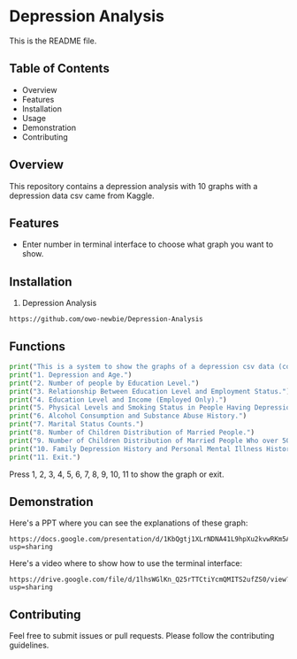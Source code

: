 # Depression Analysis

This is the README file.

## Table of Contents
- Overview
- Features
- Installation
- Usage
- Demonstration
- Contributing

## Overview
This repository contains a depression analysis with 10 graphs with a depression data csv came from Kaggle.

## Features
- Enter number in terminal interface to choose what graph you want to show.

## Installation
1. Depression Analysis
```
https://github.com/owo-newbie/Depression-Analysis
```


## Functions
```py
print("This is a system to show the graphs of a depression csv data (containing people who have depression only).")
print("1. Depression and Age.")
print("2. Number of people by Education Level.")
print("3. Relationship Between Education Level and Employment Status.")
print("4. Education Level and Income (Employed Only).")
print("5. Physical Levels and Smoking Status in People Having Depression.")
print("6. Alcohol Consumption and Substance Abuse History.")
print("7. Marital Status Counts.")
print("8. Number of Children Distribution of Married People.")
print("9. Number of Children Distribution of Married People Who over 50 Ages.")
print("10. Family Depression History and Personal Mental Illness History.")
print("11. Exit.")
``` 
Press 1, 2, 3, 4, 5, 6, 7, 8, 9, 10, 11 to show the graph or exit.

## Demonstration
Here's a PPT where you can see the explanations of these graph:
```
https://docs.google.com/presentation/d/1KbQgtj1XLrNDNA41L9hpXu2kvwRKm5AbuOI95BOV8EA/edit?usp=sharing
```

Here's a video where to show how to use the terminal interface:
```
https://drive.google.com/file/d/1lhsWGlKn_Q25rTTCtiYcmQMITS2ufZS0/view?usp=sharing
```

## Contributing
Feel free to submit issues or pull requests. Please follow the contributing guidelines.
